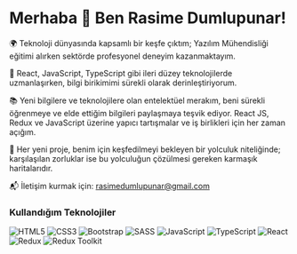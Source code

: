# Merhaba 👋 Ben Rasime Dumlupunar!

🌍 Teknoloji dünyasında kapsamlı bir keşfe çıktım; Yazılım Mühendisliği eğitimi alırken sektörde profesyonel deneyim kazanmaktayım.

🌱 React, JavaScript, TypeScript gibi ileri düzey teknolojilerde uzmanlaşırken, bilgi birikimimi sürekli olarak derinleştiriyorum.

📚 Yeni bilgilere ve teknolojilere olan entelektüel merakım, beni sürekli öğrenmeye ve elde ettiğim bilgileri paylaşmaya teşvik ediyor. React JS, Redux ve JavaScript üzerine yapıcı tartışmalar ve iş birlikleri için her zaman açığım.

🚀 Her yeni proje, benim için keşfedilmeyi bekleyen bir yolculuk niteliğinde; karşılaşılan zorluklar ise bu yolculuğun çözülmesi gereken karmaşık haritalarıdır.

📬 İletişim kurmak için: rasimedumlupunar@gmail.com

### Kullandığım Teknolojiler

![HTML5](https://img.shields.io/badge/HTML5-%23E34F26.svg?style=for-the-badge&logo=html5&logoColor=white)
![CSS3](https://img.shields.io/badge/CSS3-%231572B6.svg?style=for-the-badge&logo=css3&logoColor=white)
![Bootstrap](https://img.shields.io/badge/Bootstrap-%23563D7C.svg?style=for-the-badge&logo=bootstrap&logoColor=white)
![SASS](https://img.shields.io/badge/SASS-%23CC6699.svg?style=for-the-badge&logo=sass&logoColor=white)
![JavaScript](https://img.shields.io/badge/JavaScript-%23F7DF1E.svg?style=for-the-badge&logo=javascript&logoColor=black)
![TypeScript](https://img.shields.io/badge/TypeScript-%23007ACC.svg?style=for-the-badge&logo=typescript&logoColor=white)
![React](https://img.shields.io/badge/React-%2320232A.svg?style=for-the-badge&logo=react&logoColor=%2361DAFB)
![Redux](https://img.shields.io/badge/Redux-%23764ABC.svg?style=for-the-badge&logo=redux&logoColor=white)
![Redux Toolkit](https://img.shields.io/badge/Redux%20Toolkit-%23764ABC.svg?style=for-the-badge&logo=redux&logoColor=white)
